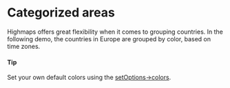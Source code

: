 # Categorized areas
Highmaps offers great flexibility when it comes to grouping countries. In the following demo, the countries in Europe are grouped by color, based on time zones.
#### Tip
Set your own default colors using the [setOptions->colors](https://highcharts.com/samples/highcharts/chart/colors/).